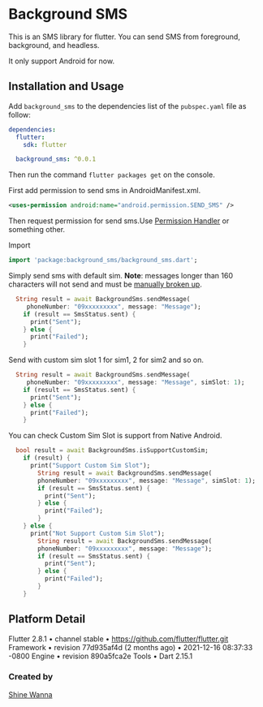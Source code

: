 # Background SMS

This is an SMS library for flutter.
You can send SMS from foreground, background, and headless.

It only support Android for now.

## Installation and Usage

Add `background_sms` to the dependencies list
of the `pubspec.yaml` file as follow:

```yaml
dependencies:
  flutter:
    sdk: flutter

  background_sms: ^0.0.1
```

Then run the command `flutter packages get` on the console.



First add permission to send sms in AndroidManifest.xml.

```xml
<uses-permission android:name="android.permission.SEND_SMS" />
```

Then request permission for send sms.Use [Permission Handler](https://pub.dev/packages/permission_handler) or something other.

Import

```dart
import 'package:background_sms/background_sms.dart';
```

Simply send sms with default sim. **Note**: messages longer than 160 characters will not send and must be [manually broken up](https://github.com/shinewanna/BackgroundSmsPlugin/issues/7).

```dart
  String result = await BackgroundSms.sendMessage(
     phoneNumber: "09xxxxxxxxx", message: "Message");
    if (result == SmsStatus.sent) {
      print("Sent");
    } else {
      print("Failed");
    }
```

Send with custom sim slot 1 for sim1, 2 for sim2 and so on.

```dart
  String result = await BackgroundSms.sendMessage(
     phoneNumber: "09xxxxxxxxx", message: "Message", simSlot: 1);
    if (result == SmsStatus.sent) {
      print("Sent");
    } else {
      print("Failed");
    }
```

You can check Custom Sim Slot is support from Native Android.

```dart
  bool result = await BackgroundSms.isSupportCustomSim;
    if (result) {
      print("Support Custom Sim Slot");
        String result = await BackgroundSms.sendMessage(
        phoneNumber: "09xxxxxxxxx", message: "Message", simSlot: 1);
        if (result == SmsStatus.sent) {
          print("Sent");
        } else {
          print("Failed");
        }
    } else {
      print("Not Support Custom Sim Slot");
        String result = await BackgroundSms.sendMessage(
        phoneNumber: "09xxxxxxxxx", message: "Message");
        if (result == SmsStatus.sent) {
          print("Sent");
        } else {
          print("Failed");
        }
    }
```

## Platform Detail
Flutter 2.8.1 • channel stable • https://github.com/flutter/flutter.git
Framework • revision 77d935af4d (2 months ago) • 2021-12-16 08:37:33 -0800
Engine • revision 890a5fca2e
Tools • Dart 2.15.1

### Created by
[Shine Wanna](https://github.com/shinewanna)
